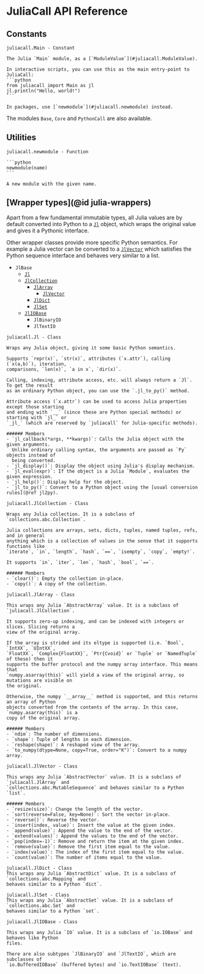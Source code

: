 # JuliaCall API Reference

## Constants

`````@customdoc
juliacall.Main - Constant

The Julia `Main` module, as a [`ModuleValue`](#juliacall.ModuleValue).

In interactive scripts, you can use this as the main entry-point to JuliaCall:
```python
from juliacall import Main as jl
jl.println("Hello, world!")
```

In packages, use [`newmodule`](#juliacall.newmodule) instead.
`````

The modules `Base`, `Core` and `PythonCall` are also available.

## Utilities

`````@customdoc
juliacall.newmodule - Function

```python
newmodule(name)
```

A new module with the given name.
`````

## [Wrapper types](@id julia-wrappers)

Apart from a few fundamental immutable types, all Julia values are by default converted into
Python to a [`Jl`](#juliacall.Jl) object, which wraps the original value and gives it a
Pythonic interface.

Other wrapper classes provide more specific Python semantics. For example a Julia vector can
be converted to a [`JlVector`](#juliacall.JlVector) which satisfies the Python sequence
interface and behaves very similar to a list.

- `JlBase`
  - [`Jl`](#juliacall.Jl)
  - [`JlCollection`](#juliacall.JlCollection)
    - [`JlArray`](#juliacall.JlArray)
      - [`JlVector`](#juliacall.JlVector)
    - [`JlDict`](#juliacall.JlDict)
    - [`JlSet`](#juliacall.JlSet)
  - [`JlIOBase`](#juliacall.JlIOBase)
    - `JlBinaryIO`
    - `JlTextIO`

`````@customdoc
juliacall.Jl - Class

Wraps any Julia object, giving it some basic Python semantics.

Supports `repr(x)`, `str(x)`, attributes (`x.attr`), calling (`x(a,b)`), iteration,
comparisons, `len(x)`, `a in x`, `dir(x)`.

Calling, indexing, attribute access, etc. will always return a `Jl`. To get the result
as an ordinary Python object, you can use the `.jl_to_py()` method.

Attribute access (`x.attr`) can be used to access Julia properties except those starting
and ending with `__` (since these are Python special methods) or starting with `jl_` or
`_jl_` (which are reserved by `juliacall` for Julia-specific methods).

###### Members
- `jl_callback(*args, **kwargs)`: Calls the Julia object with the given arguments.
  Unlike ordinary calling syntax, the arguments are passed as `Py` objects instead of
  being converted.
- `jl_display()`: Display the object using Julia's display mechanism.
- `jl_eval(expr)`: If the object is a Julia `Module`, evaluates the given expression.
- `jl_help()`: Display help for the object.
- `jl_to_py()`: Convert to a Python object using the [usual conversion rules](@ref jl2py).
`````

`````@customdoc
juliacall.JlCollection - Class

Wraps any Julia collection. It is a subclass of `collections.abc.Collection`.

Julia collections are arrays, sets, dicts, tuples, named tuples, refs, and in general
anything which is a collection of values in the sense that it supports functions like
`iterate`, `in`, `length`, `hash`, `==`, `isempty`, `copy`, `empty!`.

It supports `in`, `iter`, `len`, `hash`, `bool`, `==`.

###### Members
- `clear()`: Empty the collection in-place.
- `copy()`: A copy of the collection.
`````

`````@customdoc
juliacall.JlArray - Class

This wraps any Julia `AbstractArray` value. It is a subclass of
`juliacall.JlCollection`.

It supports zero-up indexing, and can be indexed with integers or slices. Slicing returns a
view of the original array.

If the array is strided and its eltype is supported (i.e. `Bool`, `IntXX`, `UIntXX`,
`FloatXX`, `Complex{FloatXX}`, `Ptr{Cvoid}` or `Tuple` or `NamedTuple` of these) then it
supports the buffer protocol and the numpy array interface. This means that
`numpy.asarray(this)` will yield a view of the original array, so mutations are visible on
the original.

Otherwise, the numpy `__array__` method is supported, and this returns an array of Python
objects converted from the contents of the array. In this case, `numpy.asarray(this)` is a
copy of the original array.

###### Members
- `ndim`: The number of dimensions.
- `shape`: Tuple of lengths in each dimension.
- `reshape(shape)`: A reshaped view of the array.
- `to_numpy(dtype=None, copy=True, order="K")`: Convert to a numpy array.
`````

`````@customdoc
juliacall.JlVector - Class

This wraps any Julia `AbstractVector` value. It is a subclass of `juliacall.JlArray` and
`collections.abc.MutableSequence` and behaves similar to a Python `list`.

###### Members
- `resize(size)`: Change the length of the vector.
- `sort(reverse=False, key=None)`: Sort the vector in-place.
- `reverse()`: Reverse the vector.
- `insert(index, value)`: Insert the value at the given index.
- `append(value)`: Append the value to the end of the vector.
- `extend(values)`: Append the values to the end of the vector.
- `pop(index=-1)`: Remove and return the item at the given index.
- `remove(value)`: Remove the first item equal to the value.
- `index(value)`: The index of the first item equal to the value.
- `count(value)`: The number of items equal to the value.
`````

`````@customdoc
juliacall.JlDict - Class
This wraps any Julia `AbstractDict` value. It is a subclass of `collections.abc.Mapping` and
behaves similar to a Python `dict`.
`````

`````@customdoc
juliacall.JlSet - Class
This wraps any Julia `AbstractSet` value. It is a subclass of `collections.abc.Set` and
behaves similar to a Python `set`.
`````

`````@customdoc
juliacall.JlIOBase - Class

This wraps any Julia `IO` value. It is a subclass of `io.IOBase` and behaves like Python
files.

There are also subtypes `JlBinaryIO` and `JlTextIO`, which are subclasses of
`io.BufferedIOBase` (buffered bytes) and `io.TextIOBase` (text).
`````

